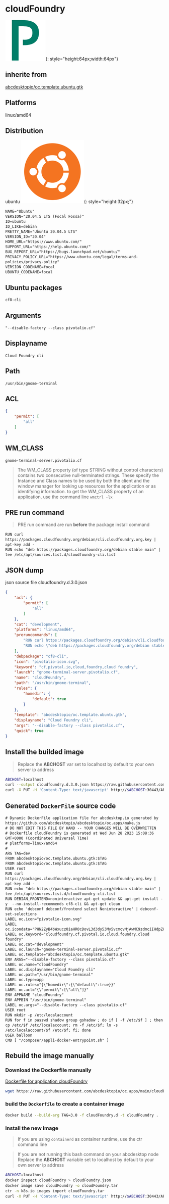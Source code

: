 # cloudFoundry
![pivotalio-icon.svg](icons/pivotalio-icon.svg){: style="height:64px;width:64px"}
## inherite from
[abcdesktopio/oc.template.ubuntu.gtk](../abcdesktopio/oc.template.ubuntu.gtk)
## Platforms
linux/amd64
## Distribution
ubuntu ![ubuntu](icons/ubuntu.svg){: style="height:32px;"}

``` 
NAME="Ubuntu"
VERSION="20.04.5 LTS (Focal Fossa)"
ID=ubuntu
ID_LIKE=debian
PRETTY_NAME="Ubuntu 20.04.5 LTS"
VERSION_ID="20.04"
HOME_URL="https://www.ubuntu.com/"
SUPPORT_URL="https://help.ubuntu.com/"
BUG_REPORT_URL="https://bugs.launchpad.net/ubuntu/"
PRIVACY_POLICY_URL="https://www.ubuntu.com/legal/terms-and-policies/privacy-policy"
VERSION_CODENAME=focal
UBUNTU_CODENAME=focal

```


## Ubuntu packages

``` 
cf8-cli
```

## Arguments
`"--disable-factory --class pivotalio.cf"`
## Displayname


``` 
Cloud Foundry cli
```

## Path


``` 
/usr/bin/gnome-terminal
```

## ACL

``` json
{
    "permit": [
        "all"
    ]
}
```

## WM_CLASS

``` 
gnome-terminal-server.pivotalio.cf
```

> The WM_CLASS property (of type STRING without control characters) contains two consecutive null-terminated strings. These specify the Instance and Class names to be used by both the client and the window manager for looking up resources for the application or as identifying information.
> to get the WM_CLASS property of an application, use the command line `wmctrl -lx`

## PRE run command

> PRE run command are run **before** the package install command

```
RUN curl https://packages.cloudfoundry.org/debian/cli.cloudfoundry.org.key | apt-key add -
RUN echo "deb https://packages.cloudfoundry.org/debian stable main" | tee /etc/apt/sources.list.d/cloudfoundry-cli.list
```



## JSON dump
json source file cloudfoundry.d.3.0.json 

``` json
{
    "acl": {
        "permit": [
            "all"
        ]
    },
    "cat": "development",
    "platforms": "linux/amd64",
    "preruncommands": [
        "RUN curl https://packages.cloudfoundry.org/debian/cli.cloudfoundry.org.key | apt-key add -",
        "RUN echo \"deb https://packages.cloudfoundry.org/debian stable main\" | tee /etc/apt/sources.list.d/cloudfoundry-cli.list"
    ],
    "debpackage": "cf8-cli",
    "icon": "pivotalio-icon.svg",
    "keyword": "cf,pivotal.io,cloud,foundry,cloud foundry",
    "launch": "gnome-terminal-server.pivotalio.cf",
    "name": "cloudFoundry",
    "path": "/usr/bin/gnome-terminal",
    "rules": {
        "homedir": {
            "default": true
        }
    },
    "template": "abcdesktopio/oc.template.ubuntu.gtk",
    "displayname": "Cloud Foundry cli",
    "args": "--disable-factory --class pivotalio.cf",
    "quick": true
}
```

## Install the builded image
>Replace the **ABCHOST** var set to localhost by default to your own server ip address

``` sh
ABCHOST=localhost
curl --output cloudfoundry.d.3.0.json https://raw.githubusercontent.com/abcdesktopio/oc.apps/main/cloudfoundry.d.3.0.json
curl -X PUT -H 'Content-Type: text/javascript' http://$ABCHOST:30443/API/manager/image -d @cloudfoundry.d.3.0.json

```

## Generated `DockerFile` source code

``` 
# Dynamic DockerFile application file for abcdesktop.io generated by https://github.com/abcdesktopio/abcdesktopio/oc.apps/make.js
# DO NOT EDIT THIS FILE BY HAND -- YOUR CHANGES WILL BE OVERWRITTEN
# Dockerfile cloudFoundry is generated at Wed Jun 28 2023 15:08:36 GMT+0000 (Coordinated Universal Time)
# platforms=linux/amd64
#
ARG TAG=dev
FROM abcdesktopio/oc.template.ubuntu.gtk:$TAG
FROM abcdesktopio/oc.template.ubuntu.gtk:$TAG
USER root
RUN curl https://packages.cloudfoundry.org/debian/cli.cloudfoundry.org.key | apt-key add -
RUN echo "deb https://packages.cloudfoundry.org/debian stable main" | tee /etc/apt/sources.list.d/cloudfoundry-cli.list
RUN DEBIAN_FRONTEND=noninteractive apt-get update && apt-get install -y  --no-install-recommends cf8-cli && apt-get clean
RUN echo 'debconf debconf/frontend select Noninteractive' | debconf-set-selections
LABEL oc.icon="pivotalio-icon.svg"
LABEL oc.icondata="PHN2ZyB4bWxucz0iaHR0cDovL3d3dy53My5vcmcvMjAwMC9zdmciIHdpZHRoPSI2NCIgaGVpZ2h0PSI2NCI+PHBhdGggZD0iTTI3LjY2IDBIMTAuNXY2NGgxMC42NjdWOS42Mmg1LjQzOGMxLjM2IDAgMi4zIDAgMy40NS4yMSA4Ljc4NC4yMSAxMy4wNzIgMi44MjQgMTMuMDcyIDkuODN2LjgzN2MwIDYuNDg0LTMuNDUgMTAuNjY3LTEyLjg2MyAxMC42NjctLjk0IDAtMi4zLS4yMS0yLjMtLjIxdjguNzg0aDIuM0M0My44NyAzOS43NCA1My41IDM0LjMgNTMuNSAyMC4zOTJ2LS44MzdDNTMuNSA1LjEyNCA0Mi44MjQgMCAyNy42NiAweiIgZmlsbD0iIzAwN2Q2OCIvPjwvc3ZnPg=="
LABEL oc.keyword="cloudfoundry,cf,pivotal.io,cloud,foundry,cloud foundry"
LABEL oc.cat="development"
LABEL oc.launch="gnome-terminal-server.pivotalio.cf"
LABEL oc.template="abcdesktopio/oc.template.ubuntu.gtk"
ENV ARGS="--disable-factory --class pivotalio.cf"
LABEL oc.name="cloudFoundry"
LABEL oc.displayname="Cloud Foundry cli"
LABEL oc.path="/usr/bin/gnome-terminal"
LABEL oc.type=app
LABEL oc.rules="{\"homedir\":{\"default\":true}}"
LABEL oc.acl="{\"permit\":[\"all\"]}"
ENV APPNAME "cloudFoundry"
ENV APPBIN "/usr/bin/gnome-terminal"
LABEL oc.args="--disable-factory --class pivotalio.cf"
USER root
RUN mkdir -p /etc/localaccount
RUN for f in passwd shadow group gshadow ; do if [ -f /etc/$f ] ; then  cp /etc/$f /etc/localaccount; rm -f /etc/$f; ln -s /etc/localaccount/$f /etc/$f; fi; done
USER balloon
CMD [ "/composer/appli-docker-entrypoint.sh" ]

```

## Rebuild the image manually

### Download the Dockerfile manually
[Dockerfile for application cloudFoundry](https://raw.githubusercontent.com/abcdesktopio/oc.apps/main/cloudFoundry.d)
``` sh
wget https://raw.githubusercontent.com/abcdesktopio/oc.apps/main/cloudFoundry.d
```

### build the `Dockerfile` to create a container image

``` sh
docker build --build-arg TAG=3.0 -f cloudFoundry.d -t cloudFoundry .
```

### Install the new image
>If you are using `containerd` as container runtime, use the ctr command line

 
>If you are not running this bash command on your abcdesktop node
>Replace the **ABCHOST** variable set to localhost by default to your own server ip address


``` sh
ABCHOST=localhost
docker inspect cloudFoundry > cloudFoundry.json
docker image save cloudFoundry -o cloudFoundry.tar
ctr -n k8s.io images import cloudFoundry.tar
curl -X PUT -H 'Content-Type: text/javascript' http://$ABCHOST:30443/API/manager/image -d @cloudFoundry.json

```

